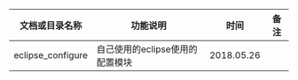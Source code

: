 

|   文档或目录名称    |            功能说明             |    时间    | 备注 |
| ------------------- | ------------------------------- | ---------- | ---- |
| eclipse_configure   | 自己使用的eclipse使用的配置模块 | 2018.05.26 |      |



